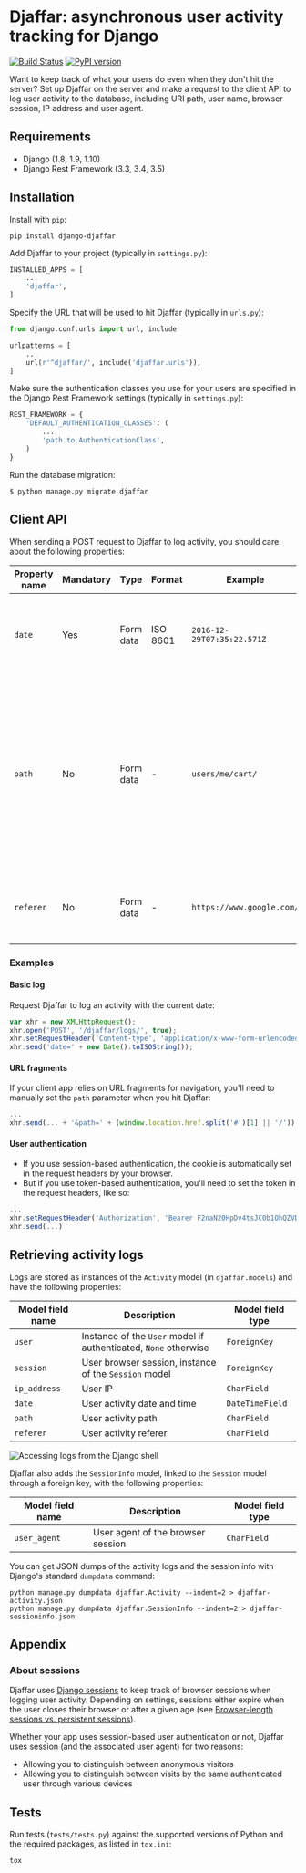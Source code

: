 # Djaffar: asynchronous user activity tracking for Django
[![Build Status](https://travis-ci.org/arnaudrenaud/django-djaffar.svg?branch=master)](https://travis-ci.org/arnaudrenaud/django-djaffar)
[![PyPI version](https://badge.fury.io/py/django-djaffar.svg)](https://badge.fury.io/py/django-djaffar)

Want to keep track of what your users do even when they don't hit the server? Set up Djaffar on the server and make a request to the client API to log user activity to the database, including URI path, user name, browser session, IP address and user agent.


## Requirements

- Django (1.8, 1.9, 1.10)
- Django Rest Framework (3.3, 3.4, 3.5)

## Installation

Install with `pip`:
```
pip install django-djaffar
```

Add Djaffar to your project (typically in `settings.py`):
```python
INSTALLED_APPS = [
    ...
    'djaffar',
]
```

Specify the URL that will be used to hit Djaffar (typically in `urls.py`):
```python
from django.conf.urls import url, include

urlpatterns = [
    ...
    url(r'^djaffar/', include('djaffar.urls')),
]
```

Make sure the authentication classes you use for your users are specified in the Django Rest Framework settings (typically in `settings.py`):
```python
REST_FRAMEWORK = {
    'DEFAULT_AUTHENTICATION_CLASSES': (
        ...
        'path.to.AuthenticationClass',
    )
}
```

Run the database migration:
```
$ python manage.py migrate djaffar
```

## Client API

When sending a POST request to Djaffar to log activity, you should care about the following properties:

| Property name | Mandatory | Type | Format | Example | Usage |
| ------------- | --------- | ---- | ------ | ------- | ----- |
| `date`   | Yes       | Form data | ISO 8601 | `2016-12-29T07:35:22.571Z` | Date and time when the log request is initiated. |
| `path`   | No        | Form data | - | `users/me/cart/` | URL path taken by the user. If not specified, the referer *from the request headers* (not the `referer` form data property) will be used in place. |
| `referer` | No        | Form data | - | `https://www.google.com/` | URL of the page the user comes from (if any). |

### Examples

#### Basic log
Request Djaffar to log an activity with the current date:
```javascript
var xhr = new XMLHttpRequest();
xhr.open('POST', '/djaffar/logs/', true);
xhr.setRequestHeader('Content-type', 'application/x-www-form-urlencoded');
xhr.send('date=' + new Date().toISOString());
```

#### URL fragments
If your client app relies on URL fragments for navigation, you'll need to manually set the `path` parameter when you hit Djaffar:
```javascript
...
xhr.send(... + '&path=' + (window.location.href.split('#')[1] || '/'))
```

#### User authentication

- If you use session-based authentication, the cookie is automatically set in the request headers by your browser.
- But if you use token-based authentication, you'll need to set the token in the request headers, like so:
```javascript
...
xhr.setRequestHeader('Authorization', 'Bearer F2naN20HpDv4tsJC0b1OhQZVDwRiEy');
xhr.send(...)
```

## Retrieving activity logs

Logs are stored as instances of the `Activity` model (in `djaffar.models`) and have the following properties:

| Model field name | Description | Model field type |
| ---------------- | ----------- | ---------------- |
| `user` | Instance of the `User` model if authenticated, `None` otherwise | `ForeignKey` |
| `session` | User browser session, instance of the `Session` model | `ForeignKey` |
| `ip_address` | User IP | `CharField` |
| `date` | User activity date and time | `DateTimeField` |
| `path` | User activity path | `CharField` |
| `referer` | User activity referer | `CharField` |

![Accessing logs from the Django shell](https://trello-attachments.s3.amazonaws.com/5841a8e7863eaf470b1e5d57/585d6cb3d8336749a4162b7f/c6717d6623b04b3f791718c88e9f21a1/Screen_Shot_2016-12-27_at_10.15.08.png)

Djaffar also adds the `SessionInfo` model, linked to the `Session` model through a foreign key, with the following properties:

| Model field name | Description | Model field type |
| ---------------- | ----------- | ---------------- |
| `user_agent`     | User agent of the browser session | `CharField` |

You can get JSON dumps of the activity logs and the session info with Django's standard `dumpdata` command:
```
python manage.py dumpdata djaffar.Activity --indent=2 > djaffar-activity.json
python manage.py dumpdata djaffar.SessionInfo --indent=2 > djaffar-sessioninfo.json
```

## Appendix

### About sessions
Djaffar uses [Django sessions](https://docs.djangoproject.com/en/1.10/topics/http/sessions/) to keep track of browser sessions when logging user activity. Depending on settings, sessions either expire when the user closes their browser or after a given age (see [Browser-length sessions vs. persistent sessions](https://docs.djangoproject.com/en/1.10/topics/http/sessions/#browser-length-vs-persistent-sessions)).

Whether your app uses session-based user authentication or not, Djaffar uses session (and the associated user agent) for two reasons:

- Allowing you to distinguish between anonymous visitors
- Allowing you to distinguish between visits by the same authenticated user through various devices

## Tests

Run tests (`tests/tests.py`) against the supported versions of Python and the required packages, as listed in `tox.ini`:
```
tox
```